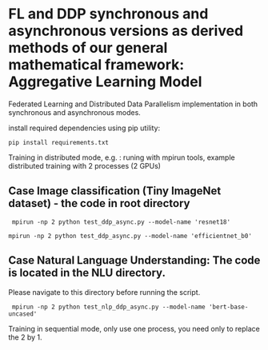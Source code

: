 # FL and DDP synchronous and asynchronous versions as derived methods of our general mathematical framework: Aggregative Learning Model

Federated Learning and Distributed Data Parallelism implementation in both synchronous and asynchronous modes. 

install required dependencies using pip utility:

`` pip install requirements.txt `` 

Training in distributed mode, e.g. : runing with mpirun tools, example distributed training with 2 processes (2 GPUs)
    
## Case Image classification (Tiny ImageNet dataset) - the code in root directory

`` mpirun -np 2 python test_ddp_async.py --model-name 'resnet18'``

`` mpirun -np 2 python test_ddp_async.py --model-name 'efficientnet_b0' ``

## Case Natural Language Understanding: The code is located in the NLU directory. 
Please navigate to this directory before running the script.

`` mpirun -np 2 python test_nlp_ddp_async.py --model-name 'bert-base-uncased'``


Training in sequential mode, only use one process, you need only to replace the 2 by 1. 




